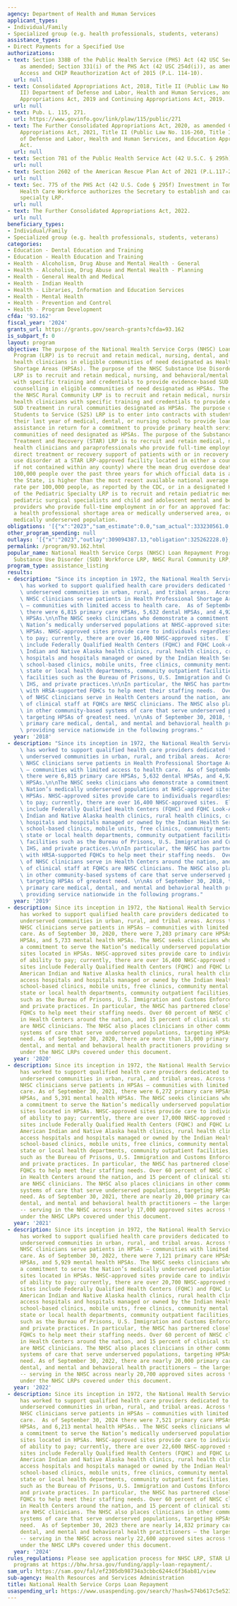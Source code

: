 ```yaml
---
agency: Department of Health and Human Services
applicant_types:
- Individual/Family
- Specialized group (e.g. health professionals, students, veterans)
assistance_types:
- Direct Payments for a Specified Use
authorizations:
- text: Section 338B of the Public Health Service (PHS) Act (42 USC Section 254l-1),
    as amended; Section 331(i) of the PHS Act (42 USC 254d(i)), as amended; Medicare
    Access and CHIP Reauthorization Act of 2015 (P.L. 114-10).
  url: null
- text: Consolidated Appropriations Act, 2018, Title II (Public Law No. 115-141, Title
    II) Department of Defense and Labor, Health and Human Services, and Education
    Appropriations Act, 2019 and Continuing Appropriations Act, 2019.
  url: null
- text: Pub. L. 115, 271.
  url: https://www.govinfo.gov/link/plaw/115/public/271
- text: The Further Consolidated Appropriations Act, 2020, as amended Consolidated
    Appropriations Act, 2021, Title II (Public Law No. 116-260, Title II) Department
    of Defense and Labor, Health and Human Services, and Education Appropriations
    Act.
  url: null
- text: Section 781 of the Public Health Service Act (42 U.S.C. § 295h).
  url: null
- text: Section 2602 of the American Rescue Plan Act of 2021 (P.L.117-2).
  url: null
- text: Sec. 775 of the PHS Act (42 U.S. Code § 295f) Investment in Tomorrow’s Pediatric
    Health Care Workforce authorizes the Secretary to establish and carry out a pediatric
    specialty LRP.
  url: null
- text: The Further Consolidated Appropriations Act, 2022.
  url: null
beneficiary_types:
- Individual/Family
- Specialized group (e.g. health professionals, students, veterans)
categories:
- Education - Dental Education and Training
- Education - Health Education and Training
- Health - Alcoholism, Drug Abuse and Mental Health - General
- Health - Alcoholism, Drug Abuse and Mental Health - Planning
- Health - General Health and Medical
- Health - Indian Health
- Health - Libraries, Information and Education Services
- Health - Mental Health
- Health - Prevention and Control
- Health - Program Development
cfda: '93.162'
fiscal_year: '2024'
grants_url: https://grants.gov/search-grants?cfda=93.162
is_subpart_f: 0
layout: program
objective: The purpose of the National Health Service Corps (NHSC) Loan Repayment
  Program (LRP) is to recruit and retain medical, nursing, dental, and behavioral/mental
  health clinicians in eligible communities of need designated as Health Professional
  Shortage Areas (HPSAs). The purpose of the NHSC Substance Use Disorder (SUD) Workforce
  LRP is to recruit and retain medical, nursing, and behavioral/mental health clinicians
  with specific training and credentials to provide evidence-based SUD treatment and
  counselling in eligible communities of need designated as HPSAs. The purpose of
  the NHSC Rural Community LRP is to recruit and retain medical, nursing, and behavioral/mental
  health clinicians with specific training and credentials to provide evidence-based
  SUD treatment in rural communities designated as HPSAs. The purpose of the NHSC
  Students to Service (S2S) LRP is to enter into contracts with students who are in
  their last year of medical, dental, or nursing school to provide loan repayment
  assistance in return for a commitment to provide primary health services in eligible
  communities of need designated as HPSAs. The purpose of the Substance Use Disorder
  Treatment and Recovery (STAR) LRP is to recruit and retain medical, nursing, behavioral/mental
  health clinicians and paraprofessionals who provide full-time employment that involves
  direct treatment or recovery support of patients with or in recovery from a substance
  use disorder at a STAR LRP-approved facility located in either a county (or a municipality,
  if not contained within any county) where the mean drug overdose death rate per
  100,000 people over the past three years for which official data is available from
  the State, is higher than the most recent available national average overdose death
  rate per 100,000 people, as reported by the CDC, or in a designated HPSA. The purpose
  of the Pediatric Specialty LRP is to recruit and retain pediatric medical specialists,
  pediatric surgical specialists and child and adolescent mental and behavioral health
  providers who provide full-time employment in or for an approved facility serving,
  a health professional shortage area or medically underserved area, or to serve a
  medically underserved population.
obligations: '[{"x":"2023","sam_estimate":0.0,"sam_actual":333230561.0,"usa_spending_actual":325262228.0},{"x":"2024","sam_estimate":0.0,"sam_actual":368634765.0,"usa_spending_actual":336531379.0},{"x":"2025","sam_estimate":0.0,"sam_actual":909908688.0,"usa_spending_actual":0.0}]'
other_program_spending: null
outlays: '[{"x":"2023","outlay":309094387.13,"obligation":325262228.0},{"x":"2024","outlay":14186266.06,"obligation":336531379.0},{"x":"2025","outlay":0.0,"obligation":0.0}]'
permalink: /program/93.162.html
popular_name: National Health Service Corps (NHSC) Loan Repayment Program (LRP), NHSC
  Substance Use Disorder (SUD) Workforce LRP, NHSC Rural Community LRP, NH
program_type: assistance_listing
results:
- description: "Since its inception in 1972, the National Health Service Corps (NHSC)\
    \ has worked to support qualified health care providers dedicated to working in\
    \ underserved communities in urban, rural, and tribal areas.  Across the nation,\
    \ NHSC clinicians serve patients in Health Professional Shortage Areas (HPSAs)\
    \ – communities with limited access to health care.  As of September 30, 2018,\
    \ there were 6,815 primary care HPSAs, 5,632 dental HPSAs, and 4,929 mental health\
    \ HPSAs.\n\nThe NHSC seeks clinicians who demonstrate a commitment to serve the\
    \ Nation’s medically underserved populations at NHSC-approved sites located in\
    \ HPSAs. NHSC-approved sites provide care to individuals regardless of ability\
    \ to pay; currently, there are over 16,400 NHSC-approved sites.  Eligible sites\
    \ include Federally Qualified Health Centers (FQHC) and FQHC Look-Alikes, American\
    \ Indian and Native Alaska health clinics, rural health clinics, critical access\
    \ hospitals and hospitals managed or owned by the Indian Health Service (IHS),\
    \ school-based clinics, mobile units, free clinics, community mental health centers,\
    \ state or local health departments, community outpatient facilities, federal\
    \ facilities such as the Bureau of Prisons, U.S. Immigration and Customs Enforcement,\
    \ IHS, and private practices.\n\nIn particular, the NHSC has partnered closely\
    \ with HRSA-supported FQHCs to help meet their staffing needs.  Over 60 percent\
    \ of NHSC clinicians serve in Health Centers around the nation, and 15 percent\
    \ of clinical staff at FQHCs are NHSC clinicians. The NHSC also places clinicians\
    \ in other community-based systems of care that serve underserved populations,\
    \ targeting HPSAs of greatest need. \n\nAs of September 30, 2018, there are 10,939\
    \ primary care medical, dental, and mental and behavioral health practitioners\
    \ providing service nationwide in the following programs."
  year: '2018'
- description: "Since its inception in 1972, the National Health Service Corps (NHSC)\
    \ has worked to support qualified health care providers dedicated to working in\
    \ underserved communities in urban, rural, and tribal areas.  Across the nation,\
    \ NHSC clinicians serve patients in Health Professional Shortage Areas (HPSAs)\
    \ – communities with limited access to health care.  As of September 30, 2018,\
    \ there were 6,815 primary care HPSAs, 5,632 dental HPSAs, and 4,929 mental health\
    \ HPSAs.\n\nThe NHSC seeks clinicians who demonstrate a commitment to serve the\
    \ Nation’s medically underserved populations at NHSC-approved sites located in\
    \ HPSAs. NHSC-approved sites provide care to individuals regardless of ability\
    \ to pay; currently, there are over 16,400 NHSC-approved sites.  Eligible sites\
    \ include Federally Qualified Health Centers (FQHC) and FQHC Look-Alikes, American\
    \ Indian and Native Alaska health clinics, rural health clinics, critical access\
    \ hospitals and hospitals managed or owned by the Indian Health Service (IHS),\
    \ school-based clinics, mobile units, free clinics, community mental health centers,\
    \ state or local health departments, community outpatient facilities, federal\
    \ facilities such as the Bureau of Prisons, U.S. Immigration and Customs Enforcement,\
    \ IHS, and private practices.\n\nIn particular, the NHSC has partnered closely\
    \ with HRSA-supported FQHCs to help meet their staffing needs.  Over 60 percent\
    \ of NHSC clinicians serve in Health Centers around the nation, and 15 percent\
    \ of clinical staff at FQHCs are NHSC clinicians. The NHSC also places clinicians\
    \ in other community-based systems of care that serve underserved populations,\
    \ targeting HPSAs of greatest need. \n\nAs of September 30, 2018, there are 10,939\
    \ primary care medical, dental, and mental and behavioral health practitioners\
    \ providing service nationwide in the following programs."
  year: '2019'
- description: Since its inception in 1972, the National Health Service Corps (NHSC)
    has worked to support qualified health care providers dedicated to working in
    underserved communities in urban, rural, and tribal areas. Across the nation,
    NHSC clinicians serve patients in HPSAs – communities with limited access to health
    care. As of September 30, 2020, there were 7,203 primary care HPSAs, 6,487 dental
    HPSAs, and 5,733 mental health HPSAs. The NHSC seeks clinicians who demonstrate
    a commitment to serve the Nation’s medically underserved populations at NHSC-approved
    sites located in HPSAs. NHSC-approved sites provide care to individuals regardless
    of ability to pay; currently, there are over 16,400 NHSC-approved sites. Eligible
    sites include Federally Qualified Health Centers (FQHC) and FQHC Look-Alikes,
    American Indian and Native Alaska health clinics, rural health clinics, critical
    access hospitals and hospitals managed or owned by the Indian Health Service (IHS),
    school-based clinics, mobile units, free clinics, community mental health centers,
    state or local health departments, community outpatient facilities, federal facilities
    such as the Bureau of Prisons, U.S. Immigration and Customs Enforcement, IHS,
    and private practices. In particular, the NHSC has partnered closely with HRSA-supported
    FQHCs to help meet their staffing needs. Over 60 percent of NHSC clinicians serve
    in Health Centers around the nation, and 15 percent of clinical staff at FQHCs
    are NHSC clinicians. The NHSC also places clinicians in other community-based
    systems of care that serve underserved populations, targeting HPSAs of greatest
    need. As of September 30, 2020, there are more than 13,000 primary care medical,
    dental, and mental and behavioral health practitioners providing service nationwide
    under the NHSC LRPs covered under this document.
  year: '2020'
- description: Since its inception in 1972, the National Health Service Corps (NHSC)
    has worked to support qualified health care providers dedicated to working in
    underserved communities in urban, rural, and tribal areas. Across the nation,
    NHSC clinicians serve patients in HPSAs – communities with limited access to health
    care. As of September 30, 2021, there were 6,272 primary care HPSAs, 5,678 dental
    HPSAs, and 5,391 mental health HPSAs. The NHSC seeks clinicians who demonstrate
    a commitment to serve the Nation’s medically underserved populations at NHSC-approved
    sites located in HPSAs. NHSC-approved sites provide care to individuals regardless
    of ability to pay; currently, there are over 17,000 NHSC-approved sites. Eligible
    sites include Federally Qualified Health Centers (FQHC) and FQHC Look-Alikes,
    American Indian and Native Alaska health clinics, rural health clinics, critical
    access hospitals and hospitals managed or owned by the Indian Health Service (IHS),
    school-based clinics, mobile units, free clinics, community mental health centers,
    state or local health departments, community outpatient facilities, federal facilities
    such as the Bureau of Prisons, U.S. Immigration and Customs Enforcement, IHS,
    and private practices. In particular, the NHSC has partnered closely with HRSA-supported
    FQHCs to help meet their staffing needs. Over 60 percent of NHSC clinicians serve
    in Health Centers around the nation, and 15 percent of clinical staff at FQHCs
    are NHSC clinicians. The NHSC also places clinicians in other community-based
    systems of care that serve underserved populations, targeting HPSAs of greatest
    need. As of September 30, 2021, there are nearly 20,000 primary care medical,
    dental, and mental and behavioral health practitioners – the largest cohort ever
    -- serving in the NHSC across nearly 17,000 approved sites across the United States
    under the NHSC LRPs covered under this document.
  year: '2021'
- description: Since its inception in 1972, the National Health Service Corps (NHSC)
    has worked to support qualified health care providers dedicated to working in
    underserved communities in urban, rural, and tribal areas. Across the nation,
    NHSC clinicians serve patients in HPSAs – communities with limited access to health
    care. As of September 30, 2022, there were 7,121 primary care HPSAs, 6,385 dental
    HPSAs, and 5,929 mental health HPSAs. The NHSC seeks clinicians who demonstrate
    a commitment to serve the Nation’s medically underserved populations at NHSC-approved
    sites located in HPSAs. NHSC-approved sites provide care to individuals regardless
    of ability to pay; currently, there are over 20,700 NHSC-approved sites. Eligible
    sites include Federally Qualified Health Centers (FQHC) and FQHC Look-Alikes,
    American Indian and Native Alaska health clinics, rural health clinics, critical
    access hospitals and hospitals managed or owned by the Indian Health Service (IHS),
    school-based clinics, mobile units, free clinics, community mental health centers,
    state or local health departments, community outpatient facilities, federal facilities
    such as the Bureau of Prisons, U.S. Immigration and Customs Enforcement, IHS,
    and private practices. In particular, the NHSC has partnered closely with HRSA-supported
    FQHCs to help meet their staffing needs. Over 60 percent of NHSC clinicians serve
    in Health Centers around the nation, and 15 percent of clinical staff at FQHCs
    are NHSC clinicians. The NHSC also places clinicians in other community-based
    systems of care that serve underserved populations, targeting HPSAs of greatest
    need. As of September 30, 2022, there are nearly 20,000 primary care medical,
    dental, and mental and behavioral health practitioners – the largest cohort ever
    -- serving in the NHSC across nearly 20,700 approved sites across the United States
    under the NHSC LRPs covered under this document.
  year: '2022'
- description: Since its inception in 1972, the National Health Service Corps (NHSC)
    has worked to support qualified health care providers dedicated to working in
    underserved communities in urban, rural, and tribal areas. Across the nation,
    NHSC clinicians serve patients in HPSAs – communities with limited access to health
    care.  As of September 30, 2024 there were 7,521 primary care HPSAs, 6,873 dental
    HPSAs, and 6,213 mental health HPSAs.. The NHSC seeks clinicians who demonstrate
    a commitment to serve the Nation’s medically underserved populations at NHSC-approved
    sites located in HPSAs. NHSC-approved sites provide care to individuals regardless
    of ability to pay; currently, there are over 22,600 NHSC-approved sites. Eligible
    sites include Federally Qualified Health Centers (FQHC) and FQHC Look-Alikes,
    American Indian and Native Alaska health clinics, rural health clinics, critical
    access hospitals and hospitals managed or owned by the Indian Health Service (IHS),
    school-based clinics, mobile units, free clinics, community mental health centers,
    state or local health departments, community outpatient facilities, federal facilities
    such as the Bureau of Prisons, U.S. Immigration and Customs Enforcement, IHS,
    and private practices. In particular, the NHSC has partnered closely with HRSA-supported
    FQHCs to help meet their staffing needs. Over 60 percent of NHSC clinicians serve
    in Health Centers around the nation, and 15 percent of clinical staff at FQHCs
    are NHSC clinicians. The NHSC also places clinicians in other community-based
    systems of care that serve underserved populations, targeting HPSAs of greatest
    need.  As of September 30, 2023 there are nearly 14,832 primary care medical,
    dental, and mental and behavioral health practitioners – the largest cohort ever
    -- serving in the NHSC across nearly 22,600 approved sites across the United States
    under the NHSC LRPs covered under this document.
  year: '2024'
rules_regulations: Please see application process for NHSC LRP, STAR LRP, and PS LRP
  programs at https://bhw.hrsa.gov/funding/apply-loan-repayment/.
sam_url: https://sam.gov/fal/ef2305db98734a3cbbc6244c6f36ab81/view
sub-agency: Health Resources and Services Administration
title: National Health Service Corps Loan Repayment
usaspending_url: https://www.usaspending.gov/search/?hash=574b617c5e523df11a6ff1c6dc739fbc
---
```

